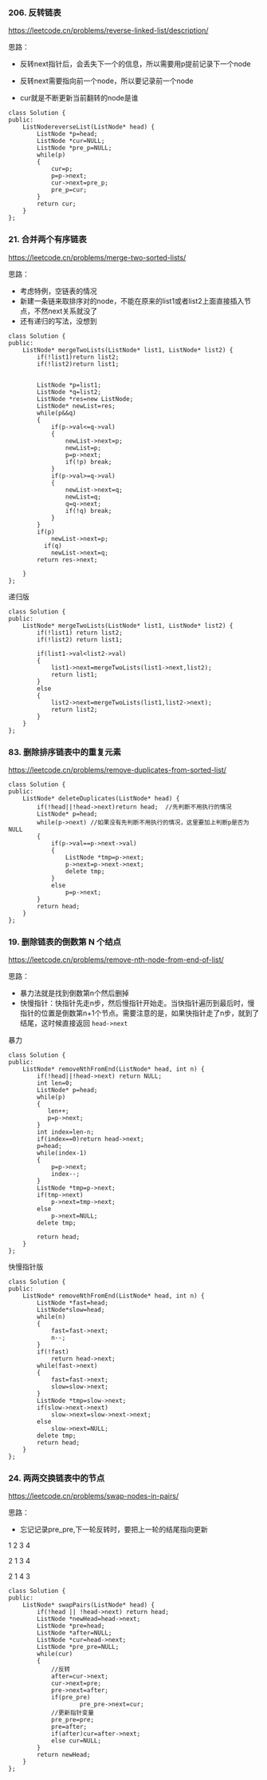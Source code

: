 ### 206. 反转链表
https://leetcode.cn/problems/reverse-linked-list/description/

思路：

- 反转next指针后，会丢失下一个的信息，所以需要用p提前记录下一个node

- 反转next需要指向前一个node，所以要记录前一个node

- cur就是不断更新当前翻转的node是谁

```
class Solution {
public:
    ListNodereverseList(ListNode* head) {
        ListNode *p=head;
        ListNode *cur=NULL;
        ListNode *pre_p=NULL;
        while(p)
        {
            cur=p;
            p=p->next;
            cur->next=pre_p;
            pre_p=cur;
        }
        return cur;
    }
};
```



### 21. 合并两个有序链表
https://leetcode.cn/problems/merge-two-sorted-lists/

思路：

- 考虑特例，空链表的情况
- 新建一条链来取排序对的node，不能在原来的list1或者list2上面直接插入节点，不然next关系就没了
- 还有递归的写法，没想到


```
class Solution {
public:
    ListNode* mergeTwoLists(ListNode* list1, ListNode* list2) {
        if(!list1)return list2;
        if(!list2)return list1;
        

        ListNode *p=list1;
        ListNode *q=list2;
        ListNode *res=new ListNode;
        ListNode* newList=res;
        while(p&&q)
        {
            if(p->val<=q->val)
            {
                newList->next=p;
                newList=p;
                p=p->next;
                if(!p) break;
            }
            if(p->val>=q->val)
            {
                newList->next=q;
                newList=q;
                q=q->next;
                if(!q) break;
            }
        }
        if(p)
            newList->next=p;
          if(q)
            newList->next=q;
        return res->next;
    
    }
};
```

递归版

```
class Solution {
public:
    ListNode* mergeTwoLists(ListNode* list1, ListNode* list2) {
        if(!list1) return list2;
        if(!list2) return list1;

        if(list1->val<list2->val)  
        {
            list1->next=mergeTwoLists(list1->next,list2);
            return list1;
        }
        else
        {
            list2->next=mergeTwoLists(list1,list2->next);
            return list2;
        }
    }
};
```


### 83. 删除排序链表中的重复元素

https://leetcode.cn/problems/remove-duplicates-from-sorted-list/


```
class Solution {
public:
    ListNode* deleteDuplicates(ListNode* head) {
        if(!head||!head->next)return head;  //先判断不用执行的情况
        ListNode* p=head;
        while(p->next) //如果没有先判断不用执行的情况，这里要加上判断p是否为NULL
        {
            if(p->val==p->next->val)
            {
                ListNode *tmp=p->next;
                p->next=p->next->next;
                delete tmp;
            }
            else
                p=p->next;
        }
        return head;
    }
};
```

### 19. 删除链表的倒数第 N 个结点

https://leetcode.cn/problems/remove-nth-node-from-end-of-list/

思路：
- 暴力法就是找到倒数第n个然后删掉
- 快慢指针：快指针先走n步，然后慢指针开始走。当快指针遍历到最后时，慢指针的位置是倒数第n+1个节点。需要注意的是，如果快指针走了n步，就到了结尾，这时候直接返回 ``head->next``

暴力
```
class Solution {
public:
    ListNode* removeNthFromEnd(ListNode* head, int n) {
        if(!head||!head->next) return NULL;
        int len=0;
        ListNode* p=head;
        while(p)
        {
           len++;
           p=p->next;
        }
        int index=len-n;
        if(index==0)return head->next;
        p=head;
        while(index-1)
        {
            p=p->next;
            index--;
        }
        ListNode *tmp=p->next;
        if(tmp->next)
            p->next=tmp->next;
        else
            p->next=NULL;
        delete tmp;
        
        return head;
    }
};

```

快慢指针版
```
class Solution {
public:
    ListNode* removeNthFromEnd(ListNode* head, int n) {
        ListNode *fast=head;
        ListNode*slow=head;
        while(n)
        {
            fast=fast->next;
            n--;
        }
        if(!fast)
            return head->next;
        while(fast->next)
        {
            fast=fast->next;
            slow=slow->next;
        }
        ListNode *tmp=slow->next;
        if(slow->next->next)
            slow->next=slow->next->next;
        else
            slow->next=NULL;
        delete tmp;
        return head;
    }
};
```


### 24. 两两交换链表中的节点

https://leetcode.cn/problems/swap-nodes-in-pairs/

思路：
- 忘记记录pre_pre,下一轮反转时，要把上一轮的结尾指向更新

1 2 3 4 

2 1 3 4

2 1 4 3

```
class Solution {
public:
    ListNode* swapPairs(ListNode* head) {
        if(!head || !head->next) return head;
        ListNode *newHead=head->next;
        ListNode *pre=head;
        ListNode *after=NULL;
        ListNode *cur=head->next;
        ListNode *pre_pre=NULL;
        while(cur)
        {
            //反转
            after=cur->next;
            cur->next=pre;
            pre->next=after;
            if(pre_pre)
                    pre_pre->next=cur;
            //更新指针变量
            pre_pre=pre;
            pre=after;
            if(after)cur=after->next;
            else cur=NULL;
        }
        return newHead;
    }
};
```